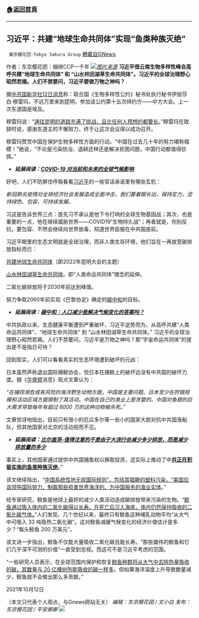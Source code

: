 ###  [:house:返回首頁](https://github.com/ourhimalayas/txt)
---


## 习近平：共建“地球生命共同体”实现“鱼类种族灭绝”
` 東京櫻花団-Tokyo Sakura Group` [轉載自GNews](https://gnews.org/zh-hans/1590321/)

作者：东京樱花团｜捆绑CCP一千年
![](https://lh6.googleusercontent.com/7DLjSWxz3PKKkoZukeJ4YlPr3CNR2hw_OmF1TErwN_GuDt03zw78rD8XJLZrQafBQriiLOhWxqBDVQCG849hcnuUs8kUAYp99jLPHhtnzQ9qOFxc8t9AIGQK9HrRyTXiNDfPI59S=s0)[*图片来源*](https://ichef.bbci.co.uk/news/800/cpsprodpb/716C/production/_115563092_tv009840848.jpg)
**习近平借云南生物多样性峰会高呼共建“地球生命共同体” 和 “山水林田湖草生命共同体”。习近平的全球治理野心昭然若揭。人们不禁要问，习近平要做万物之神吗？**

据[中共国新华社12日消息](http://www.news.cn/world/2021-10/12/c_1127947068.htm)称：联合国《生物多样性公约》秘书处执行秘书伊丽莎白·穆雷玛，不远万里来到昆明，参加该公约第十五次缔约方——中方大会。上一次东道国是埃及。

穆雷玛说：“[通往昆明的道路充满了挑战，且比任何人预想的都要长](http://www.news.cn/world/2021-10/12/c_1127947068.htm)。”穆雷玛在致辞时说，感谢东道主的不懈努力，终于让这次会议得以成功召开。

穆雷玛赞赏中国在保护生物多样性方面的行动。“中国在过去几十年的努力堪称楷模！”她说，“不论是污染防治、退耕还林还是解决贫困问题，中国行动都值得钦佩。”

- ***延展阅读：[COVID-19 对当前和未来的全球气候影响](https://www.nature.com/articles/s41558-020-0883-0)***


好吧，人们不防屏住呼吸看看[习近平](http://www.news.cn/world/2021-10/12/c_1127947068.htm)的一些官话承诺里有哪些玄机：

*新冠肺炎疫情对全球经济社会发展造成全面冲击，我们要着眼长远，保持定力，坚持绿色、包容、可持续发展。*

习这是告诉世界三点：首先习不承认是他下令打响的全球生物基因战；其次，也是重要的一点，他在继续威胁世界——COVID19“生物持久战”；再者就是，你别反抗，要包容、不然会继续向世界放毒，知道世界臣服在中共国座前。

习近平眼里的生态文明就是全球治理，而非人类生存环境，他们旨在一再放宽碳排放指标而已：

[共建地球生命共同体](http://www.qstheory.cn/qshyjx/2021-10/12/c_1127948186.htm)（即2022年昆明大会的主题）

[山水林田湖草生命共同体](http://theory.people.com.cn/n1/2020/0813/c40531-31820517.html)。即“人类命运共同体”理念的延伸。

二氧化碳排放将于2030年前达到峰值。

努力争取2060年前实现《巴黎协定》确定的[碳中和](https://www.lambeth.gov.uk/carbon-neutral-council-2030)的目标。

- ***延展阅读：***[***碳中和：人口减少是解决气候变化的答案吗？***](https://www.cbc.ca/news/science/population-climate-change-1.5331133)


中共执政以来，生态健康平衡遭到严重破坏，习近平逆势而为，从高呼共建“人类命运共同体”、“地球生命共同体” 到 “山水林田湖草生命共同体。” 习近平的全球治理野心昭然若揭。人们不禁要问，习近平是万物之神吗？那“宇宙命运共同体”的提出是不是指日可待？

回到现实，人们可以看看真实的生态环境遭到破坏的元凶：

日本虽然声称退出国际捕鲸协会，但日本在捕鲸上的破坏远没有中共国的破坏力度。据《[华盛顿](https://www.washingtonexaminer.com/opinion/why-chinas-fishing-habits-are-a-much-bigger-problem-than-japans)消息》观点文章认为：

*“在捕捞濒危或有风险的海洋野生动物方面，中国是主要问题。日本至少在狩猎规模和活动区域方面限制了其活动。中国在自己的渔业上是贪婪的。中国对鱼翅的巨大需求导致每年有超过 6000 万的这种动物被杀死。”*

文章惊讶地指出，目前只有很小的厄瓜多尔等一些小的国家大胆对抗中共国渔船队，但其他国家对北京的活动视而不见。

- ***延展阅读：***[***比尔盖茨-值得注意的不是由于大流行会减少多少排放，而是减少排放量的多少***](https://www.gatesnotes.com/Energy/Climate-and-COVID-19)


事实上，其他国家通过提供中共国捕鱼权以换取投资，这实际上推动了中[**共正在积极实施的鱼类种族灭绝**](https://www.washingtonexaminer.com/opinion/why-chinas-fishing-habits-are-a-much-bigger-problem-than-japans)。”

该文继续指出，“[中国系统性地无视国际规则”，包括其猖獗的塑料污染，“美国应该领导国际努力，制裁那些损害世界海洋的、为中国服务的渔业实体](https://www.washingtonexaminer.com/opinion/why-chinas-fishing-habits-are-a-much-bigger-problem-than-japans)。”

经专家研究，鲸鱼是地球上最好的减少人类活动造成碳排放带来污染的生物。“[鲸鱼通过吸入体内的二氧化碳得以长寿。在死亡后沉入海底，体内仍然保持吸收的二氧化碳气体。](https://www.marketwatch.com/story/every-whale-is-worth-2-million-why-its-time-to-add-the-value-of-nature-to-gdp-11632852074)”人们发现，几个世纪以来，最终只有鲸鱼这种哺乳动物平均“从大气中可吸入 33 吨吸热二氧化碳”。这对鲸鱼减缓气候变化的经济价值估计是多少？“每头鲸鱼 200 万美元”。

该文进一步指出，鲸鱼不仅能大量吸收二氧化碳且能长寿。“那些雄伟的鲸鱼和它们几乎深不可测的价值”一直受到忽视。而这可不是习近平考虑的范围。

“一些研究人员表示，在全球范围内保护和恢复[鲸鱼种群将从大气中去除热量吸收的碳，其数量与 20 亿棵树所能吸收的碳一样多](https://www.marketwatch.com/story/every-whale-is-worth-2-million-why-its-time-to-add-the-value-of-nature-to-gdp-11632852074)。但如果海洋温度上升导致数量减少，鲸鱼就不会做出那么多贡献。”

2021年10月12日

（本文只代表个人观点，与Gnews网站无关）
*编辑：东京樱花团 / 文小白*
*发布：东京樱花团 / 平安卿卿*
![](https://assets.gnews.org/wp-content/uploads/2021/08/image0-1-36.jpg)
